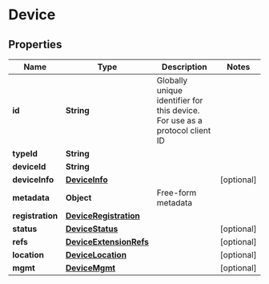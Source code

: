 
# Device

## Properties
Name | Type | Description | Notes
------------ | ------------- | ------------- | -------------
**id** | **String** | Globally unique identifier for this device.  For use as a protocol client ID | 
**typeId** | **String** |  | 
**deviceId** | **String** |  | 
**deviceInfo** | [**DeviceInfo**](DeviceInfo.md) |  |  [optional]
**metadata** | **Object** | Free-form metadata | 
**registration** | [**DeviceRegistration**](DeviceRegistration.md) |  | 
**status** | [**DeviceStatus**](DeviceStatus.md) |  |  [optional]
**refs** | [**DeviceExtensionRefs**](DeviceExtensionRefs.md) |  |  [optional]
**location** | [**DeviceLocation**](DeviceLocation.md) |  |  [optional]
**mgmt** | [**DeviceMgmt**](DeviceMgmt.md) |  |  [optional]



